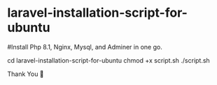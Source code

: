 # laravel-installation-script-for-ubuntu
#Install  Php 8.1, Nginx, Mysql, and Adminer in one go. 

cd laravel-installation-script-for-ubuntu
chmod +x script.sh
./script.sh


Thank You 🙂
